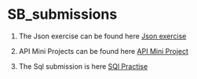 # SB_submissions

1. The Json exercise can be found here [Json exercise](Json_ex/Json_exer.ipynb)

2. API Mini Projects can be found here [API Mini Project](/api_sol.ipynb)

3. The Sql submission is here [SQl Practise](/Sql_hw)

